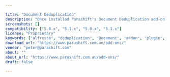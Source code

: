 ```yaml
---

title: "Document Deduplication"
description: "Once installed Parashift's Document Deduplication add-on for Alfresco will add a similar documents panel into your Alfresco system. Here similar content is easily identified, whether they be near or exact matches, the system will show all results. The Document Deduplication module is open source and offered just like Alfresco Enterprise: on a subscription basis, giving users access to support and maintenance utilizing Parashift's GitLab server for sources, updates and issue tracking facilities. If the subscription is cancelled, the Document Deduplication module will continue to function; however, continued upgrades and maintenance will not be provided."
screenshots: []
compatibility: ["5.0.x", "5.1.x", "5.0.x", "5.1.x"]
license: "Proprietary"
keywords: ["alfresco", "deduplication", "Document", "addon", "plugin", "community"]
download_url: "https://www.parashift.com.au/add-ons/"
vendor: "peter@parashift.com"
about: ""
about_url: "https://www.parashift.com.au/add-ons/"
draft: false

---
```

